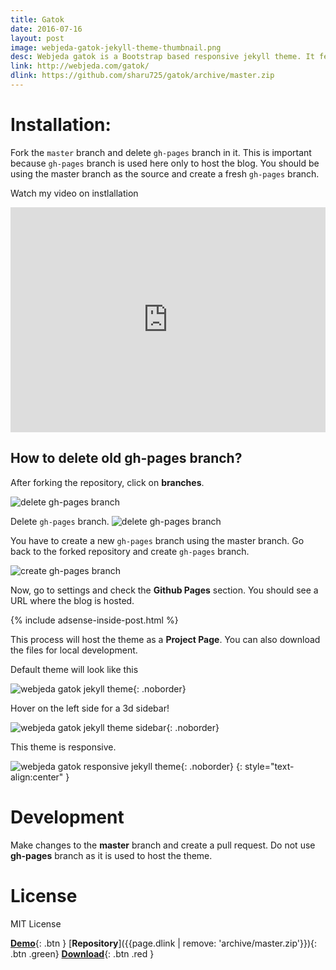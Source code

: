 ```yaml
---
title: Gatok
date: 2016-07-16
layout: post
image: webjeda-gatok-jekyll-theme-thumbnail.png
desc: Webjeda gatok is a Bootstrap based responsive jekyll theme. It features a 3d navigation bar. 
link: http://webjeda.com/gatok/
dlink: https://github.com/sharu725/gatok/archive/master.zip
---
```



# Installation: 
Fork the ``master`` branch and delete ``gh-pages`` branch in it. This is important because ``gh-pages`` branch is used here only to host the blog. You should be using the master branch as the source and create a fresh ``gh-pages`` branch.

Watch my video on instlallation
<iframe width="100%" height="360" src="https://www.youtube.com/embed/T2nx6tj-ZH4?rel=0" frameborder="0" allowfullscreen></iframe>

## How to delete old **gh-pages** branch?
After forking the repository, click on **branches**.

![delete gh-pages branch](http://blog.webjeda.com/images/delete-github-branch.png)

Delete ``gh-pages`` branch.
![delete gh-pages branch](http://blog.webjeda.com/images/delete-github-branch-2.png)

You have to create a new ``gh-pages`` branch using the master branch. Go back to the forked repository and create ``gh-pages`` branch.

![create gh-pages branch](http://blog.webjeda.com/images/create-gh-pages-branch.JPG)

Now, go to settings and check the **Github Pages** section. You should see a URL where the blog is hosted.

{% include adsense-inside-post.html %}

This process will host the theme as a **Project Page**. You can also download the files for local development. 

Default theme will look like this

![webjeda gatok jekyll theme](http://webjeda.com/gatok/images/webjeda-gatok-jekyll-theme-screenshot-1.png){: .noborder}

Hover on the left side for a 3d sidebar!

![webjeda gatok jekyll theme sidebar](http://webjeda.com/gatok/images/webjeda-gatok-jekyll-theme-screenshot.jpg){: .noborder}


This theme is responsive.

![webjeda gatok responsive jekyll theme](http://webjeda.com/gatok/images/webjeda-gatok-jekyll-theme-screenshot-2.png){: .noborder}
{: style="text-align:center" }


# Development
Make changes to the **master** branch and create a pull request. Do not use **gh-pages** branch as it is used to host the theme.


# License
MIT License

[**Demo**]({{page.link}}){: .btn }
[**Repository**]({{page.dlink | remove: 'archive/master.zip'}}){: .btn .green}
[**Download**]({{page.dlink}}){: .btn .red }